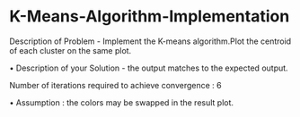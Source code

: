 # K-Means-Algorithm-Implementation
Description of Problem - Implement the K-means algorithm.Plot the centroid of each cluster on the same plot.

• Description of your Solution -
the output matches to the expected output. 

Number of iterations required to achieve convergence : 6

• Assumption :  the colors may be swapped in the result plot. 
